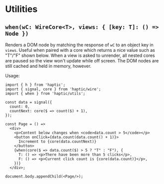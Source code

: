 # Utilities


## `when(wC: WireCore<T>, views: { [key: T]: () => Node })`

Renders a DOM node by matching the response of `wC` to an object key in `views`.
Useful when paired with a core which returns a nice value such as "T"/"F" shown
below. When a view is asked to unrender, all nested cores are paused so the view
won't update while off screen. The DOM nodes are still cached and held in
memory, however.

Usage:

```tsx
import { h } from 'haptic';
import { signal, core } from 'haptic/wire';
import { when } from 'haptic/utils';

const data = signal({
  count: 0,
  countNext: core($ => count($) + 1),
});

const Page = () =>
  <div>
    <p>Content below changes when <code>data.count > 5</code></p>
    <button onClick={data.count(data.count() + 1)}>
      Increment to {core(data.countNext)}
    </button>
    {when(core($ => data.count($) > 5 ? "T" : "F"), {
      T: () => <p>There have been more than 5 clicks</p>,
      F: () => <p>Current click count is {core(data.count)}</p>,
    })}
  </div>;

document.body.appendChild(<Page/>);
```
